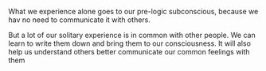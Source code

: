 
What we experience alone goes to our pre-logic subconscious, because we hav no need to communicate it with others.

But a lot of our solitary experience is in common with other people. We can learn to write them down and bring them to our consciousness. It will also help us understand others better communicate our common feelings with them 